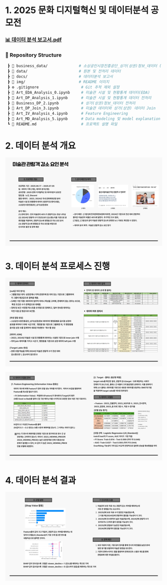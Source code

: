 # 1. 2025 문화 디지털혁신 및 데이터분석 공모전 
### [📊 데이터 분석 보고서.pdf](./docs/Artgallery_DA.pdf)

### 📂 Repository Structure 
```bash
 ┣ 📂 business_data/              # 소상공인시장진흥공단_상가(상권)정보_데이터 (업로드x)
 ┣ 📂 data/                       # 원본 및 전처리 데이터
 ┣ 📂 docs/                       # 데이터분석 보고서
 ┣ 📂 img/                        # README 이미지
 ┣ ⚙️ .gitignore                   # Git 추적 제외 설정
 ┣ 📓 Art_EDA_Analysis_0.ipynb     # 미술관 시설 및 현황통계 데이터(EDA) 
 ┣ 📓 Art_DP_Analysis_1.ipynb      # 미술관 시설 및 현황통계 데이터 전처리
 ┣ 📓 Business_DP_2.ipynb          # 상가(상권)정보_데이터 전처리
 ┣ 📓 Art_DP_Join_3.ipynb          # 미술관 데이터와 상가(상권) 데이터 Join
 ┣ 📓 Art_IV_Analysis_4.ipynb      # Feature Engineering
 ┣ 📓 Art_MD_Analysis_5.ipynb      # Data modeling 및 model explanation
 ┗ 📘 README.md                    # 프로젝트 설명 파일
 ```

# 2. 데이터 분석 개요
![008](img/008.jpg)

# 3. 데이터 분석 프로세스 진행
![009](img/009.jpg)

![010](img/010.jpg)

# 4. 데이터 분석 결과
![011](img/011.jpg)
